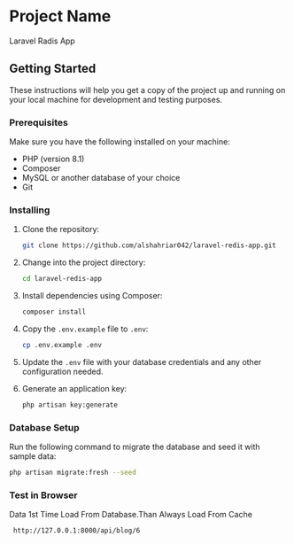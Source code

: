 # Project Name

 Laravel Radis App
## Getting Started

These instructions will help you get a copy of the project up and running on your local machine for development and testing purposes.

### Prerequisites

Make sure you have the following installed on your machine:

- PHP (version 8.1)
- Composer
- MySQL or another database of your choice
- Git

### Installing

1. Clone the repository:

    ```bash
    git clone https://github.com/alshahriar042/laravel-redis-app.git
    ```

2. Change into the project directory:

    ```bash
    cd laravel-redis-app
    ```

3. Install dependencies using Composer:

    ```bash
    composer install
    ```

4. Copy the `.env.example` file to `.env`:

    ```bash
    cp .env.example .env
    ```

5. Update the `.env` file with your database credentials and any other configuration needed.

6. Generate an application key:

    ```bash
    php artisan key:generate
    ```

### Database Setup

Run the following command to migrate the database and seed it with sample data:

```bash
php artisan migrate:fresh --seed
```

### Test in Browser
Data 1st Time Load From Database.Than Always Load From Cache

```bash
 http://127.0.0.1:8000/api/blog/6
```
